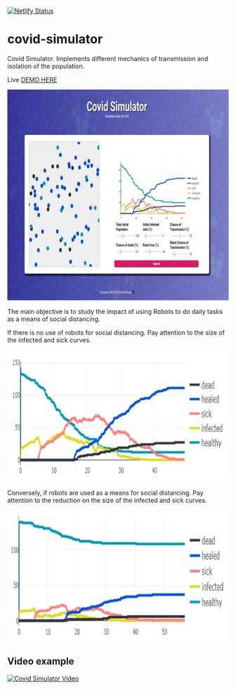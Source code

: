 [![Netlify Status](https://api.netlify.com/api/v1/badges/506f2c57-187f-4470-885e-3182d254c94f/deploy-status)](https://app.netlify.com/sites/loving-leavitt-6e5ea8/deploys)

# covid-simulator
Covid Simulator. Implements different mechanics of transmission and isolation of the population.

Live [DEMO HERE](https://loving-leavitt-6e5ea8.netlify.app/)

<p align="center">
  <img height="480" height="300" src="/images/simulator.jpeg">
</p>

The main objective is to study the impact of using Robots to do daily tasks as a means of social distancing.

If there is no use of robots for social distancing. Pay attention to the size of the infected and sick curves.

<p align="center">
  <img height="300" src="/images/no_robots.PNG">
</p>

Conversely, if robots are used as a means for social distancing. Pay attention to the reduction on the size of the infected and sick curves.

<p align="center">
  <img height="300" src="/images/with_robots.PNG">
</p>

## Video example

[![Covid Simulator Video](https://img.youtube.com/vi/5ODOdO00rGQ/0.jpg)](https://youtu.be/5ODOdO00rGQ)
